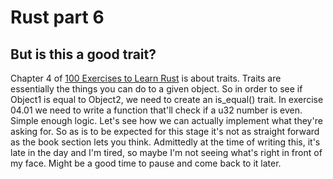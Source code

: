 # Rust part 6
## But is this a good trait?

Chapter 4 of [100 Exercises to Learn Rust](https://github.com/mainmatter/100-exercises-to-learn-rust) is about traits. Traits are essentially the things you can do to a given object. So in order to see if Object1 is equal to Object2, we need to create an is_equal() trait. In exercise 04.01 we need to write a function that'll check if a u32 number is even. Simple enough logic. Let's see how we can actually implement what they're asking for. So as is to be expected for this stage it's not as straight forward as the book section lets you think. Admittedly at the time of writing this, it's late in the day and I'm tired, so maybe I'm not seeing what's right in front of my face. Might be a good time to pause and come back to it later.